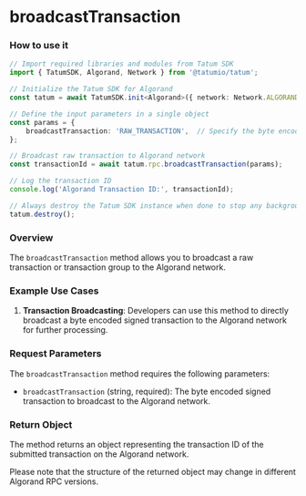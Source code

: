 # broadcastTransaction

### How to use it

```typescript
// Import required libraries and modules from Tatum SDK
import { TatumSDK, Algorand, Network } from '@tatumio/tatum';

// Initialize the Tatum SDK for Algorand
const tatum = await TatumSDK.init<Algorand>({ network: Network.ALGORAND_ALGOD });

// Define the input parameters in a single object
const params = {
    broadcastTransaction: 'RAW_TRANSACTION',  // Specify the byte encoded signed transaction to broadcast to network.
};

// Broadcast raw transaction to Algorand network
const transactionId = await tatum.rpc.broadcastTransaction(params);

// Log the transaction ID
console.log('Algorand Transaction ID:', transactionId);

// Always destroy the Tatum SDK instance when done to stop any background processes
tatum.destroy();
```

### Overview

The `broadcastTransaction` method allows you to broadcast a raw transaction or transaction group to the Algorand network.

### Example Use Cases

1. **Transaction Broadcasting**: Developers can use this method to directly broadcast a byte encoded signed transaction to the Algorand network for further processing.

### Request Parameters

The `broadcastTransaction` method requires the following parameters:

- `broadcastTransaction` (string, required): The byte encoded signed transaction to broadcast to the Algorand network.

### Return Object

The method returns an object representing the transaction ID of the submitted transaction on the Algorand network.

Please note that the structure of the returned object may change in different Algorand RPC versions.